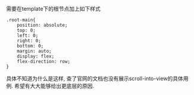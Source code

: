 需要在template下的根节点加上如下样式

    .root-main{
        position: absolute;
        top: 0;
        left: 0;
        right: 0;
        bottom: 0;
        margin: auto;
        display: flex;
        flex-direction: row;
    }
  
具体不知道为什么是这样, 查了官网的文档也没有展示scroll-into-view的具体用例. 希望有大大能够给出更底层的原因.
